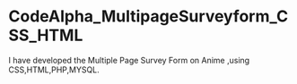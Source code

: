 # CodeAlpha_MultipageSurveyform_CSS_HTML
I have developed the Multiple Page Survey Form on Anime ,using CSS,HTML,PHP,MYSQL.

